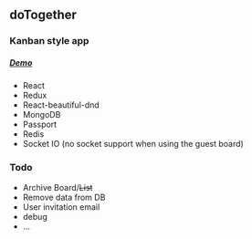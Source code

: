 ## doTogether 
### Kanban style app 
##### [Demo](https://dotogether8.herokuapp.com/)

- React
- Redux
- React-beautiful-dnd
- MongoDB
- Passport
- Redis
- Socket IO (no socket support when using the guest board)

### Todo
- Archive Board/~~List~~
- Remove data from DB
- User invitation email
- debug
- ...